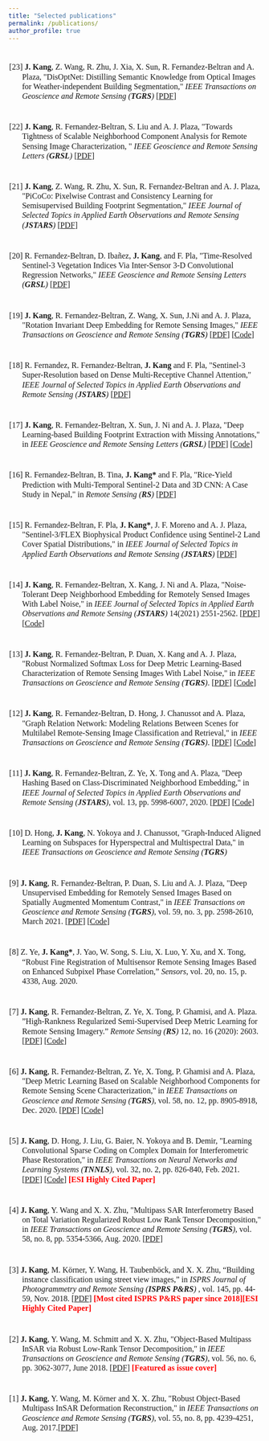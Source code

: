 ```yaml
---
title: "Selected publications"
permalink: /publications/
author_profile: true
---
```

<style>
.page__content p {
    margin: 0 0 0em;
}
p{
    /*margin: 0;*/
    /*padding: -30;*/
    /*line-height: 15px;*/
}
/* a{
	color:#7c1313;
} */
p.big {
  line-height: 1.2;
}
ul{
    /*margin: 0;*/
    /*padding: -30;*/
    line-height: 15px;
    margin-block-start: 0em;
    margin-block-end: 0em;
}
ul li, ol li {
    margin-bottom: 0.em;
}
h1, h2, h3, h4, h5, h6 {
	padding-bottom: 0.2em;
	margin: 1em 0 0.5em;
	border-bottom: 2px solid #f2f3f3;
}
br {
    line-height: 10px;
 }
</style>

<br>

<font face = "Times New Roman" size="3"> 
<ul>

<p class="big" style="text-indent: -1.6rem;margin-left: 0rem;">
<span> [23] <b>J. Kang</b>, Z. Wang, R. Zhu, J. Xia, X. Sun, R. Fernandez-Beltran and A. Plaza, "DisOptNet: Distilling Semantic Knowledge from Optical Images for Weather-independent Building Segmentation," <i>IEEE Transactions on Geoscience and Remote Sensing (<b>TGRS</b>)</i> [<a href="https://ieeexplore.ieee.org/document/9750128" target="_blank">PDF</a>]
</span>
</p>

<br>
<p class="big" style="text-indent: -1.6rem;margin-left: 0rem;">
<span> [22] <b>J. Kang</b>, R. Fernandez-Beltran, S. Liu and A. J. Plaza, "Towards Tightness of Scalable Neighborhood Component Analysis for Remote Sensing Image Characterization, " <i>IEEE Geoscience and Remote Sensing Letters (<b>GRSL</b>)</i> [<a href="../files/SNCAM.pdf" target="_blank">PDF</a>]
</span>
</p>

<br>
<p class="big" style="text-indent: -1.6rem;margin-left: 0rem;">
<span> [21] <b>J. Kang</b>, Z. Wang, R. Zhu, X. Sun, R. Fernandez-Beltran and A. J. Plaza, "PiCoCo: Pixelwise Contrast and Consistency Learning for Semisupervised Building Footprint Segmentation," <i>IEEE Journal of Selected Topics in Applied Earth Observations and Remote Sensing (<b>JSTARS</b>)</i> [<a href="https://ieeexplore.ieee.org/abstract/document/9566785" target="_blank">PDF</a>]
</span>
</p>

<br>
<p class="big" style="text-indent: -1.6rem;margin-left: 0rem;">
<span> [20] R. Fernandez-Beltran, D. Ibañez, <b>J. Kang</b>, and F. Pla, "Time-Resolved Sentinel-3 Vegetation Indices Via Inter-Sensor 3-D Convolutional Regression Networks," <i>IEEE Geoscience and Remote Sensing Letters (<b>GRSL</b>)</i> [<a href="https://ieeexplore.ieee.org/document/9528501" target="_blank">PDF</a>]
</span>
</p>

<br>
<p class="big" style="text-indent: -1.6rem;margin-left: 0rem;">
<span> [19] <b>J. Kang</b>, R. Fernandez-Beltran, Z. Wang, X. Sun, J.Ni and A. J. Plaza, "Rotation Invariant Deep Embedding for Remote Sensing Images," <i>IEEE Transactions on Geoscience and Remote Sensing (<b>TGRS</b>)</i> [<a href="../files/RiDe.pdf" target="_blank">PDF</a>] [<a href="https://github.com/jiankang1991/TGRS_RiDe" target="_blank">Code</a>]
</span>
</p>

<br>
<p class="big" style="text-indent: -1.6rem;margin-left: 0rem;">
<span> [18] R. Fernandez, R. Fernandez-Beltran, <b>J. Kang</b> and F. Pla, "Sentinel-3 Super-Resolution based on Dense Multi-Receptive Channel Attention," <i>IEEE Journal of Selected Topics in Applied Earth Observations and Remote Sensing (<b>JSTARS</b>)</i> [<a href="https://ieeexplore.ieee.org/document/9488297" target="_blank">PDF</a>] 
</span>
</p>

<br>
<p class="big" style="text-indent: -1.6rem;margin-left: 0rem;">
<span> [17] <b>J. Kang</b>, R. Fernandez-Beltran, X. Sun, J. Ni and A. J. Plaza, "Deep Learning-based Building Footprint Extraction with Missing Annotations," in <i> IEEE Geoscience and Remote Sensing Letters (<b>GRSL</b>)</i> [<a href="../files/BDSegMA.pdf" target="_blank">PDF</a>] [<a href="https://github.com/jiankang1991/GRSL_BFE_MA" target="_blank">Code</a>]
</span>
</p>

<br>
<p class="big" style="text-indent: -1.6rem;margin-left: 0rem;">
<span> [16] R. Fernandez-Beltran, B. Tina, <b>J. Kang*</b> and F. Pla, "Rice-Yield Prediction with Multi-Temporal Sentinel-2 Data and 3D CNN: A Case Study in Nepal," in <i>Remote Sensing (<b>RS</b>)</i> [<a href="https://www.mdpi.com/2072-4292/13/7/1391#cite" target="_blank">PDF</a>] 
</span>
</p>

<br>
<p class="big" style="text-indent: -1.6rem;margin-left: 0rem;">
<span> [15] R. Fernandez-Beltran, F. Pla, <b>J. Kang*</b>, J. F. Moreno and A. J. Plaza, "Sentinel-3/FLEX Biophysical Product Confidence using Sentinel-2 Land Cover Spatial Distributions," in <i>IEEE Journal of Selected Topics in Applied Earth Observations and Remote Sensing (<b>JSTARS</b>)</i> [<a href="https://ieeexplore.ieee.org/stamp/stamp.jsp?tp=&arnumber=9376247" target="_blank">PDF</a>] 
</span>
</p>

<br>
<p class="big" style="text-indent: -1.6rem;margin-left: 0rem;">
<span> [14] <b>J. Kang</b>, R. Fernandez-Beltran, X. Kang, J. Ni and A. Plaza, "Noise-Tolerant Deep Neighborhood Embedding for Remotely Sensed Images With Label Noise," in <i>IEEE Journal of Selected Topics in Applied Earth Observations and Remote Sensing (<b>JSTARS</b>)</i> 14(2021) 2551-2562. [<a href="../files/NTDNE.pdf" target="_blank">PDF</a>] [<a href="https://github.com/jiankang1991/NTDNE" target="_blank">Code</a>]
</span>
</p>

<br>
<p class="big" style="text-indent: -1.6rem;margin-left: 0rem;">
<span> [13] <b>J. Kang</b>, R. Fernandez-Beltran, P. Duan, X. Kang and A. J. Plaza, "Robust Normalized Softmax Loss for Deep Metric Learning-Based Characterization of Remote Sensing Images With Label Noise," in <i>IEEE Transactions on Geoscience and Remote Sensing (<b>TGRS</b>)</i>. [<a href="../files/RNSL.pdf" target="_blank">PDF</a>] [<a href="https://github.com/jiankang1991/RNSL" target="_blank">Code</a>]
</span>
</p>

<br>
<p class="big" style="text-indent: -1.6rem;margin-left: 0rem;">
<span> [12] <b>J. Kang</b>, R. Fernandez-Beltran, D. Hong, J. Chanussot and A. Plaza, "Graph Relation Network: Modeling Relations Between Scenes for Multilabel Remote-Sensing Image Classification and Retrieval," in <i>IEEE Transactions on Geoscience and Remote Sensing (<b>TGRS</b>)</i>. [<a href="../files/SNDL.pdf" target="_blank">PDF</a>] [<a href="https://github.com/jiankang1991/GRN-SNDL" target="_blank">Code</a>]
</span>
</p>

<br>
<p class="big" style="text-indent: -1.6rem;margin-left: 0rem;">
<span> [11] <b>J. Kang</b>, R. Fernandez-Beltran, Z. Ye, X. Tong and A. Plaza, "Deep Hashing Based on Class-Discriminated Neighborhood Embedding," in <i>IEEE Journal of Selected Topics in Applied Earth Observations and Remote Sensing (<b>JSTARS</b>)</i>, vol. 13, pp. 5998-6007, 2020. [<a href="https://ieeexplore.ieee.org/iel7/4609443/8994817/09210177.pdf" target="_blank">PDF</a>] [<a href="https://github.com/jiankang1991/CDNE" target="_blank">Code</a>]
</span>
</p>

<br>
<p class="big" style="text-indent: -1.6rem;margin-left: 0rem;">
<span> [10] D. Hong, <b>J. Kang</b>, N. Yokoya and J. Chanussot, "Graph-Induced Aligned Learning on Subspaces for Hyperspectral and Multispectral Data," in <i>IEEE Transactions on Geoscience and Remote Sensing (<b>TGRS</b>)</i>
</span>
</p>

<br>
<p class="big" style="text-indent: -1.6rem;margin-left: 0rem;">
<span> [9] <b>J. Kang</b>, R. Fernandez-Beltran, P. Duan, S. Liu and A. J. Plaza, "Deep Unsupervised Embedding for Remotely Sensed Images Based on Spatially Augmented Momentum Contrast," in <i>IEEE Transactions on Geoscience and Remote Sensing (<b>TGRS</b>)</i>, vol. 59, no. 3, pp. 2598-2610, March 2021. [<a href="../files/SauMoCo.pdf" target="_blank">PDF</a>] [<a href="https://github.com/jiankang1991/SauMoCo" target="_blank">Code</a>]
</span>
</p>

<br>
<p class="big" style="text-indent: -1.6rem;margin-left: 0rem;">
<span> [8] Z. Ye, <b>J. Kang*</b>, J. Yao, W. Song, S. Liu, X. Luo, Y. Xu, and X. Tong, “Robust Fine Registration of Multisensor Remote Sensing Images Based on Enhanced Subpixel Phase Correlation,” <i>Sensors</i>, vol. 20, no. 15, p. 4338, Aug. 2020.
</span>
</p>

<br>
<p class="big" style="text-indent: -1.6rem;margin-left: 0rem;">
<span> [7] <b>J. Kang</b>, R. Fernandez-Beltran, Z. Ye, X. Tong, P. Ghamisi, and A. Plaza. ”High-Rankness Regularized Semi-Supervised Deep Metric Learning for Remote Sensing Imagery.” <i>Remote Sensing (<b>RS</b>)</i> 12, no. 16 (2020): 2603. [<a href="https://www.mdpi.com/2072-4292/12/16/2603/htm" target="_blank">PDF</a>] [<a href="https://github.com/jiankang1991/HR-S2DML" target="_blank">Code</a>]
</span>
</p>

<br>
<p class="big" style="text-indent: -1.6rem;margin-left: 0rem;">
<span> [6] <b>J. Kang</b>, R. Fernandez-Beltran, Z. Ye, X. Tong, P. Ghamisi and A. Plaza, "Deep Metric Learning Based on Scalable Neighborhood Components for Remote Sensing Scene Characterization," in <i>IEEE Transactions on Geoscience and Remote Sensing (<b>TGRS</b>)</i>, vol. 58, no. 12, pp. 8905-8918, Dec. 2020. [<a href="../files/SNCA_CE.pdf" target="_blank">PDF</a>] [<a href="https://github.com/jiankang1991/SNCA_CE" target="_blank">Code</a>]
</span>
</p>

<br>
<p class="big" style="text-indent: -1.6rem;margin-left: 0rem;">
<span> [5] <b>J. Kang</b>, D. Hong, J. Liu, G. Baier, N. Yokoya and B. Demir, "Learning Convolutional Sparse Coding on Complex Domain for Interferometric Phase Restoration," in <i>IEEE Transactions on Neural Networks and Learning Systems (<b>TNNLS</b>)</i>, vol. 32, no. 2, pp. 826-840, Feb. 2021. [<a href="https://arxiv.org/pdf/2003.03440.pdf" target="_blank">PDF</a>] [<a href="https://github.com/jiankang1991/ComCSC" target="_blank">Code</a>] <b><font color="#FF0000"> [ESI Highly Cited Paper]</font></b>
</span>
</p>

<br>
<p class="big" style="text-indent: -1.6rem;margin-left: 0rem;">
<span> [4] <b>J. Kang</b>, Y. Wang and X. X. Zhu, "Multipass SAR Interferometry Based on Total Variation Regularized Robust Low Rank Tensor Decomposition," in <i>IEEE Transactions on Geoscience and Remote Sensing (<b>TGRS</b>)</i>, vol. 58, no. 8, pp. 5354-5366, Aug. 2020. [<a href="https://ieeexplore.ieee.org/iel7/36/4358825/08985534.pdf" target="_blank">PDF</a>]
</span>
</p>

<br>
<p class="big" style="text-indent: -1.6rem;margin-left: 0rem;">
<span> [3] <b>J. Kang</b>, M. Körner, Y. Wang, H. Taubenböck, and X. X. Zhu, “Building instance classification using street view images,” in <i>ISPRS Journal of Photogrammetry and Remote Sensing (<b>ISPRS P&RS</b>) </i>, vol. 145, pp. 44-59, Nov. 2018. [<a href="https://reader.elsevier.com/reader/sd/pii/S0924271618300352?token=51107EF9A397A40C7D22BB8AF2E345BC6FAC46AF5568B135D3EBF6BE083C3196F08062619087CC16EAB0D7C6983434C1" target="_blank">PDF</a>] <b><font color="#FF0000">[Most cited ISPRS P&RS paper since 2018][ESI Highly Cited Paper]</font></b>
</span>
</p>

<br>
<p class="big" style="text-indent: -1.6rem;margin-left: 0rem;">
<span> [2] <b>J. Kang</b>, Y. Wang, M. Schmitt and X. X. Zhu, "Object-Based Multipass InSAR via Robust Low-Rank Tensor Decomposition," in <i>IEEE Transactions on Geoscience and Remote Sensing (<b>TGRS</b>)</i>, vol. 56, no. 6, pp. 3062-3077, June 2018. [<a href="https://ieeexplore.ieee.org/iel7/36/4358825/08303748.pdf" target="_blank">PDF</a>] <b><font color="#FF0000">[Featured as issue cover]</font></b>
</span>
</p>

<br>
<p class="big" style="text-indent: -1.6rem;margin-left: 0rem;">
<span> [1] <b>J. Kang</b>, Y. Wang, M. Körner and X. X. Zhu, "Robust Object-Based Multipass InSAR Deformation Reconstruction," in <i>IEEE Transactions on Geoscience and Remote Sensing (<b>TGRS</b>)</i>, vol. 55, no. 8, pp. 4239-4251, Aug. 2017.[<a href="https://ieeexplore.ieee.org/iel7/36/4358825/07926387.pdf" target="_blank">PDF</a>]
</span>
</p>

</ul>
</font>
